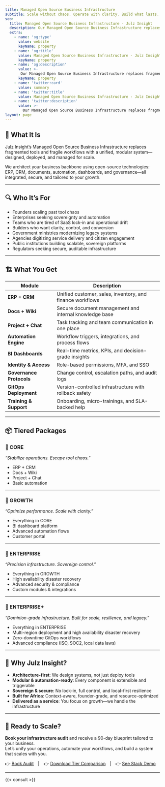```yaml
---
title: Managed Open Source Business Infrastructure
subtitle: Scale without chaos. Operate with clarity. Build what lasts.  Modular, automation-ready managed open-source business infrastructure for African founders and scale-ups.
seo:
  title: Managed Open Source Business Infrastructure - Julz Insight
  description: Our Managed Open Source Business Infrastructure replaces fragmented tools and fragile workflows with a unified, modular system—designed, deployed, and managed for scale.
  extra:
    - name: 'og:type'
      value: website
      keyName: property
    - name: 'og:title'
      value: Managed Open Source Business Infrastructure - Julz Insight
      keyName: property
    - name: 'og:description'
      value: >-
       Our Managed Open Source Business Infrastructure replaces fragmented tools and fragile workflows with a unified, modular system—designed, deployed, and managed for scale.
      keyName: property
    - name: 'twitter:card'
      value: summary
    - name: 'twitter:title'
      value: Managed Open Source Business Infrastructure - Julz Insight
    - name: 'twitter:description'
      value: >-
        Our Managed Open Source Business Infrastructure replaces fragmented tools and fragile workflows with a unified, modular system—designed, deployed, and managed for scale.
layout: page
---
```


## 🧠 What It Is
Julz Insight’s Managed Open Source Business Infrastructure replaces fragmented tools and fragile workflows with a unified, modular system—designed, deployed, and managed for scale.

We architect your business backbone using open-source technologies: ERP, CRM, documents, automation, dashboards, and governance—all integrated, secure, and tailored to your growth.

---

## 🔍 Who It’s For  
- Founders scaling past tool chaos  
- Enterprises seeking sovereignty and automation  
- Teams who are tired of SaaS lock-in and operational drift  
- Builders who want clarity, control, and conversion
- Government ministries modernizing legacy systems
- Agencies digitizing service delivery and citizen engagement
- Public institutions building scalable, sovereign platforms
- Regulators seeking secure, auditable infrastructure

---

## 🏗️ What You Get

| Module | Description |
|--------|-------------|
| **ERP + CRM** | Unified customer, sales, inventory, and finance workflows  
| **Docs + Wiki** | Secure document management and internal knowledge base  
| **Project + Chat** | Task tracking and team communication in one place  
| **Automation Engine** | Workflow triggers, integrations, and process flows  
| **BI Dashboards** | Real-time metrics, KPIs, and decision-grade insights  
| **Identity & Access** | Role-based permissions, MFA, and SSO  
| **Governance Protocols** | Change control, escalation paths, and audit logs  
| **GitOps Deployment** | Version-controlled infrastructure with rollback safety  
| **Training & Support** | Onboarding, micro-trainings, and SLA-backed help

---

## 📦 Tiered Packages

### 🔹 CORE  
_“Stabilize operations. Escape tool chaos.”_  
- ERP + CRM  
- Docs + Wiki  
- Project + Chat  
- Basic automation  

---

### 🔸 GROWTH  
_“Optimize performance. Scale with clarity.”_  
- Everything in CORE  
- BI dashboard platform
- Advanced automation flows  
- Customer portal  

---

### 🔶 ENTERPRISE  
_“Precision infrastructure. Sovereign control.”_  
- Everything in GROWTH  
- High availability disaster recovery  
- Advanced security & compliance  
- Custom modules & integrations  

---

### 🔷 ENTERPRISE+
_“Dominion-grade infrastructure. Built for scale, resilience, and legacy.”_
- Everything in ENTERPRISE
- Multi-region deployment and high availability disaster recovery
- Zero-downtime GitOps workflows
- Advanced compliance (ISO, SOC2, local data laws)

---

## 🧠 Why Julz Insight?

- **Architecture-first**: We design systems, not just deploy tools  
- **Modular & automation-ready**: Every component is extensible and triggerable  
- **Sovereign & secure**: No lock-in, full control, and local-first resilience  
- **Built for Africa**: Context-aware, founder-grade, and resource-optimized  
- **Delivered as a service**: You focus on growth—we handle the infrastructure

---

## 📣 Ready to Scale?

**Book your infrastructure audit** and receive a 90-day blueprint tailored to your business.  
Let’s unify your operations, automate your workflows, and build a system that scales with you.

👉 [Book Audit](/contact) | 👉 [Download Tier Comparison](contact) | 👉 [See Stack Demo](/contact)

---

{{< consult >}}
